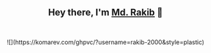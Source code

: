 <h2 align="center">Hey there, I'm <b><a href="https://www.linkedin.com/in/mdrakibswe/" target="_blank">Md. Rakib</a></b> 👋
  </h2> <br/>
  <p align="center">
![](https://komarev.com/ghpvc/?username=rakib-2000&style=plastic)
  </p>
<!--
**rakib-2000/rakib-2000** is a ✨ _special_ ✨ repository because its `README.md` (this file) appears on your GitHub profile.

Here are some ideas to get you started:

- 🔭 I’m currently working on ...
- 🌱 I’m currently learning ...
- 👯 I’m looking to collaborate on ...
- 🤔 I’m looking for help with ...
- 💬 Ask me about ...
- 📫 How to reach me: ...
- 😄 Pronouns: ...
- ⚡ Fun fact: ...
-->

